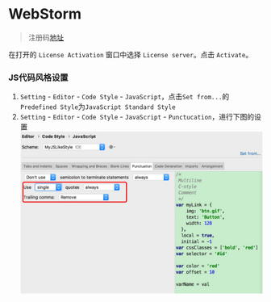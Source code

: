 # WebStorm
> 注册码[地址](https://blog.csdn.net/hdp134793/article/details/81530472)

在打开的 `License Activation` 窗口中选择 `License server`。点击 `Activate`。

### JS代码风格设置
1. `Setting` - `Editor` - `Code Style` - `JavaScript`，点击`Set from...`的`Predefined Style`为`JavaScript Standard Style`
2. `Setting` - `Editor` - `Code Style` - `JavaScript` - `Punctucation`，进行下图的设置![](../images/修改JS风格.png)